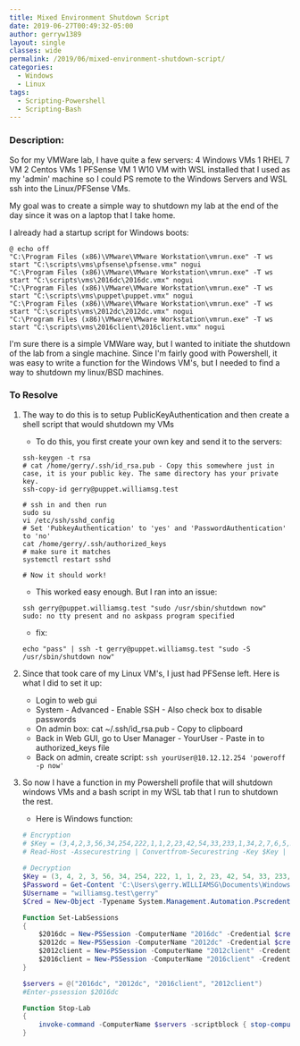 ```yaml
---
title: Mixed Environment Shutdown Script
date: 2019-06-27T00:49:32-05:00
author: gerryw1389
layout: single
classes: wide
permalink: /2019/06/mixed-environment-shutdown-script/
categories:
  - Windows
  - Linux
tags:
  - Scripting-Powershell
  - Scripting-Bash
---
```

<!--more-->

### Description:

So for my VMWare lab, I have quite a few servers:
4 Windows VMs
1 RHEL 7 VM
2 Centos VMs
1 PFSense VM
1 W10 VM with WSL installed that I used as my 'admin' machine so I could PS remote to the Windows Servers and WSL ssh into the Linux/PFSense VMs.

My goal was to create a simple way to shutdown my lab at the end of the day since it was on a laptop that I take home. 

I already had a startup script for Windows boots:

   ```escape
   @ echo off
   "C:\Program Files (x86)\VMware\VMware Workstation\vmrun.exe" -T ws start "C:\scripts\vms\pfsense\pfsense.vmx" nogui
   "C:\Program Files (x86)\VMware\VMware Workstation\vmrun.exe" -T ws start "C:\scripts\vms\2016dc\2016dc.vmx" nogui
   "C:\Program Files (x86)\VMware\VMware Workstation\vmrun.exe" -T ws start "C:\scripts\vms\puppet\puppet.vmx" nogui
   "C:\Program Files (x86)\VMware\VMware Workstation\vmrun.exe" -T ws start "C:\scripts\vms\2012dc\2012dc.vmx" nogui
   "C:\Program Files (x86)\VMware\VMware Workstation\vmrun.exe" -T ws start "C:\scripts\vms\2016client\2016client.vmx" nogui
   ```

I'm sure there is a simple VMWare way, but I wanted to initiate the shutdown of the lab from a single machine. Since I'm fairly good with Powershell, it was easy to write a function for the Windows VM's, but I needed to find a way to shutdown my linux/BSD machines.

### To Resolve

1. The way to do this is to setup PublicKeyAuthentication and then create a shell script that would shutdown my VMs

   - To do this, you first create your own key and send it to the servers:

   ```shell
   ssh-keygen -t rsa
   # cat /home/gerry/.ssh/id_rsa.pub - Copy this somewhere just in case, it is your public key. The same directory has your private key.
   ssh-copy-id gerry@puppet.williamsg.test

   # ssh in and then run
   sudo su
   vi /etc/ssh/sshd_config
   # Set 'PubkeyAuthentication' to 'yes' and 'PasswordAuthentication' to 'no'
   cat /home/gerry/.ssh/authorized_keys
   # make sure it matches
   systemctl restart sshd

   # Now it should work!
   ```

   - This worked easy enough. But I ran into an issue:

   ```shell
   ssh gerry@puppet.williamsg.test "sudo /usr/sbin/shutdown now"
   sudo: no tty present and no askpass program specified
   ```

   - fix:

   ```shell
   echo "pass" | ssh -t gerry@puppet.williamsg.test "sudo -S /usr/sbin/shutdown now"
   ```

2. Since that took care of my Linux VM's, I just had PFSense left. Here is what I did to set it up:

   - Login to web gui
   - System - Advanced - Enable SSH - Also check box to disable passwords
   - On admin box: cat ~/.ssh/id_rsa.pub - Copy to clipboard
   - Back in Web GUI, go to User Manager - YourUser - Paste in to authorized_keys file
   - Back on admin, create script: `ssh yourUser@10.12.12.254 'poweroff -p now'`

3. So now I have a function in my Powershell profile that will shutdown windows VMs and a bash script in my WSL tab that I run to shutdown the rest.

   - Here is Windows function:

   ```powershell
   # Encryption
   # $Key = (3,4,2,3,56,34,254,222,1,1,2,23,42,54,33,233,1,34,2,7,6,5,35,43)
   # Read-Host -Assecurestring | Convertfrom-Securestring -Key $Key | Out-File 'C:\Users\gerry.WILLIAMSG\Documents\WindowsPowershell\pw.xml'
    
   # Decryption
   $Key = (3, 4, 2, 3, 56, 34, 254, 222, 1, 1, 2, 23, 42, 54, 33, 233, 1, 34, 2, 7, 6, 5, 35, 43)
   $Password = Get-Content 'C:\Users\gerry.WILLIAMSG\Documents\WindowsPowershell\pw.xml' | Convertto-Securestring -Key $Key
   $Username = "williamsg.test\gerry"
   $Cred = New-Object -Typename System.Management.Automation.Pscredential -Argumentlist $Username, $Password

   Function Set-LabSessions
   {
       $2016dc = New-PSSession -ComputerName "2016dc" -Credential $cred
       $2012dc = New-PSSession -ComputerName "2012dc" -Credential $cred
       $2012client = New-PSSession -ComputerName "2012client" -Credential $cred
       $2016client = New-PSSession -ComputerName "2016client" -Credential $cred
   }

   $servers = @("2016dc", "2012dc", "2016client", "2012client")
   #Enter-pssession $2016dc

   Function Stop-Lab
   {
       invoke-command -ComputerName $servers -scriptblock { stop-computer -force }
   }
   ```

